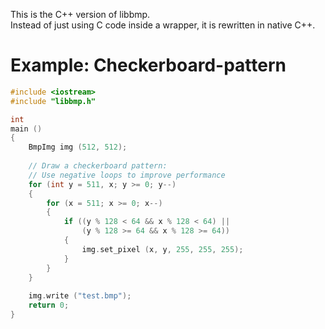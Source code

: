 This is the C++ version of libbmp.   
Instead of just using C code inside a wrapper, it is rewritten in native C++.

# Example: Checkerboard-pattern

```C++
#include <iostream>
#include "libbmp.h"

int
main ()
{
	BmpImg img (512, 512);
	
	// Draw a checkerboard pattern:
	// Use negative loops to improve performance
	for (int y = 511, x; y >= 0; y--)
	{
		for (x = 511; x >= 0; x--)
		{
			if ((y % 128 < 64 && x % 128 < 64) ||
			    (y % 128 >= 64 && x % 128 >= 64))
			{
				img.set_pixel (x, y, 255, 255, 255);
			}
		}
	}
	
	img.write ("test.bmp");
	return 0;
}
```
